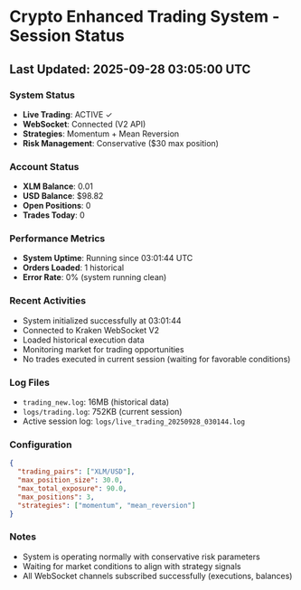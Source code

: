 # Crypto Enhanced Trading System - Session Status

## Last Updated: 2025-09-28 03:05:00 UTC

### System Status
- **Live Trading**: ACTIVE ✓
- **WebSocket**: Connected (V2 API)
- **Strategies**: Momentum + Mean Reversion
- **Risk Management**: Conservative ($30 max position)

### Account Status
- **XLM Balance**: 0.01
- **USD Balance**: $98.82
- **Open Positions**: 0
- **Trades Today**: 0

### Performance Metrics
- **System Uptime**: Running since 03:01:44 UTC
- **Orders Loaded**: 1 historical
- **Error Rate**: 0% (system running clean)

### Recent Activities
- System initialized successfully at 03:01:44
- Connected to Kraken WebSocket V2
- Loaded historical execution data
- Monitoring market for trading opportunities
- No trades executed in current session (waiting for favorable conditions)

### Log Files
- `trading_new.log`: 16MB (historical data)
- `logs/trading.log`: 752KB (current session)
- Active session log: `logs/live_trading_20250928_030144.log`

### Configuration
```json
{
  "trading_pairs": ["XLM/USD"],
  "max_position_size": 30.0,
  "max_total_exposure": 90.0,
  "max_positions": 3,
  "strategies": ["momentum", "mean_reversion"]
}
```

### Notes
- System is operating normally with conservative risk parameters
- Waiting for market conditions to align with strategy signals
- All WebSocket channels subscribed successfully (executions, balances)
